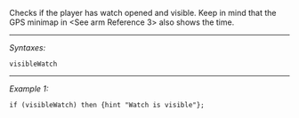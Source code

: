 Checks if the player has watch opened and visible. Keep in mind that the GPS minimap in <See arm Reference 3> also shows the time.


---
*Syntaxes:*

`visibleWatch`

---
*Example 1:*

```sqf
if (visibleWatch) then {hint "Watch is visible"};
```